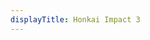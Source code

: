 ```yaml
---
displayTitle: Honkai Impact 3
---
```

<script>
    if (/(WOW64)/i.test(navigator.userAgent)) {
        window.location.href = "https://api-takumi.mihoyo.com/event/download_porter/link/bh3_cn/bh3/pc_official";
    }
    if (/(x86_64)/i.test(navigator.userAgent)) {
        window.location.href = "https://api-takumi.mihoyo.com/event/download_porter/link/bh3_cn/bh3/pc_official";
    }
    if (/(Macintosh)/i.test(navigator.userAgent)) {
        alert("This app does not work on your device.");
    }
    if (/(iPhone|iPod)/i.test(navigator.userAgent)) {
        window.location.href = "https://itunes.apple.com/cn/app/beng-huai3/id1143402987";
    }
    if (/(iPad)/i.test(navigator.userAgent)) {
        window.location.href = "https://itunes.apple.com/cn/app/beng-huai3/id1143402987";
    }
    if (/(Android)/i.test(navigator.userAgent)) {
        window.location.href = "https://api-takumi.mihoyo.com/event/download_porter/link/bh3_cn/bh3/android_official"
    }
</script>
